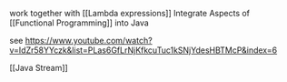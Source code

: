 work together with [[Lambda expressions]]
Integrate Aspects of [[Functional Programming]] into Java

see https://www.youtube.com/watch?v=IdZr58YYczk&list=PLas6GfLrNjKfkcuTuc1kSNjYdesHBTMcP&index=6

[[Java Stream]] 